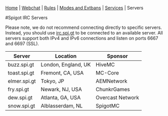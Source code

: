 [Home](index.php) | [Webchat](iris/) | [Rules](rules.php) | [Modes and Extbans](modes.php) | [Services](services.php) | Servers

#Spigot IRC Servers

Please note, we do not recommend connecting directly to specific servers.  Instead, you should use [irc.spi.gt](irc://irc.spi.gt) to be connected to an available server.  All servers support both IPv4 and IPv6 connections and listen on ports 6667 and 6697 (SSL).

| Server          | Location            | Sponsor          |
| --------------- | ------------------- | ---------------- |
| buzz.spi.gt     | London, England, UK | HiveMC           |
| toast.spi.gt    | Fremont, CA, USA    | MC-Core          |
| elmer.spi.gt    | Tokyo, JP           | AEMNetwork       |
| fry.spi.gt      | Newark, NJ, USA     | ChunkrGames      |
| dew.spi.gt      | Atlanta, GA, USA    | Overcast Network |
| snow.spi.gt     | Alblasserdam, NL    | SpigotMC         |
